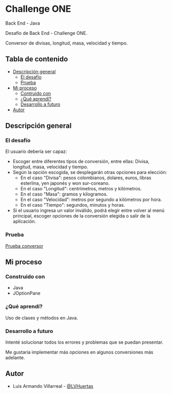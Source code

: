 # Challenge ONE
Back End - Java

Desafío de Back End - Challenge ONE. 

Conversor de divisas, longitud, masa, velocidad y tiempo.

## Tabla de contenido

- [Descripción general](#descripcion-general)
  - [El desafío](#el-desafio)
  - [Prueba](#prueba)
- [Mi proceso](#mi-proceso)
  - [Contruido con](#construido-con)
  - [¿Qué aprendí?](#qué-aprendí)
  - [Desarrollo a futuro](#desarrollo-a-futuro)
- [Autor](#autor)

## Descripción general

### El desafío

El usuario debería ser capaz:

- Escoger entre diferentes tipos de conversión, entre ellas: Divisa, longitud, masa, velocidad y tiempo.
- Según la opción escogida, se desplegarán otras opciones para elección: 
  - En el caso "Divisa": pesos colombianos, dolares, euros, libras esterlina, yen japonés y won sur-coreano.
  - En el caso "Longitud": centrímetros, metros y kilómetros.
  - En el caso "Masa": gramos y kilogramos.
  - En el caso "Velocidad": metros por segundo a kilómetros por hora.
  - En el caso "Tiempo": segundos, minutos y horas.
- Si el usuario ingresa un valor inválido, podrá elegir entre volver al menú principal, escoger opciones de la conversión elegida o salir de la aplicación.

### Prueba

[Prueba conversor](/grabacion/prueba-conversor.mkv)

## Mi proceso

### Construido con 

- Java
- JOptionPane

### ¿Qué aprendí?

Uso de clases y métodos en Java.

### Desarrollo a futuro

Intenté solucionar todos los errores y problemas que se puedan presentar.

Me gustaría implementar más opciones en algunos conversiones más adelante.

## Autor

- Luis Armando Villarreal - [@LVHuertas](https://github.com/LVHuertas/)
